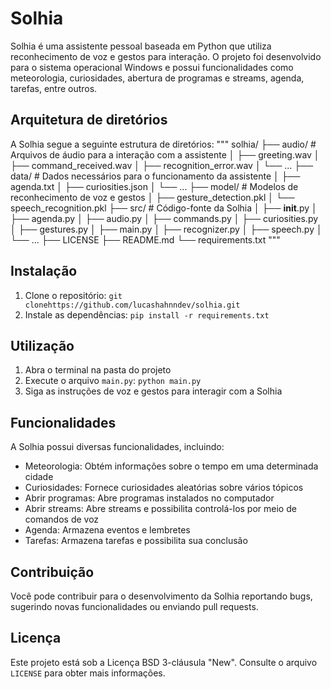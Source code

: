 # Solhia

Solhia é uma assistente pessoal baseada em Python que utiliza reconhecimento de voz e gestos para interação. O projeto foi desenvolvido para o sistema operacional Windows e possui funcionalidades como meteorologia, curiosidades, abertura de programas e streams, agenda, tarefas, entre outros.

## Arquitetura de diretórios

A Solhia segue a seguinte estrutura de diretórios:
"""
solhia/
├── audio/                  # Arquivos de áudio para a interação com a assistente
│   ├── greeting.wav
│   ├── command_received.wav
│   ├── recognition_error.wav
│   └── ...
├── data/                   # Dados necessários para o funcionamento da assistente
│   ├── agenda.txt
│   ├── curiosities.json
│   └── ...
├── model/                  # Modelos de reconhecimento de voz e gestos
│   ├── gesture_detection.pkl
│   └── speech_recognition.pkl
├── src/                    # Código-fonte da Solhia
│   ├── __init__.py
│   ├── agenda.py
│   ├── audio.py
│   ├── commands.py
│   ├── curiosities.py
│   ├── gestures.py
│   ├── main.py
│   ├── recognizer.py
│   ├── speech.py
│   └── ...
├── LICENSE
├── README.md
└── requirements.txt
"""

## Instalação

1. Clone o repositório: `git clonehttps://github.com/lucashahnndev/solhia.git`
2. Instale as dependências: `pip install -r requirements.txt`

## Utilização

1. Abra o terminal na pasta do projeto
2. Execute o arquivo `main.py`: `python main.py`
3. Siga as instruções de voz e gestos para interagir com a Solhia

## Funcionalidades

A Solhia possui diversas funcionalidades, incluindo:

- Meteorologia: Obtém informações sobre o tempo em uma determinada cidade
- Curiosidades: Fornece curiosidades aleatórias sobre vários tópicos
- Abrir programas: Abre programas instalados no computador
- Abrir streams: Abre streams e possibilita controlá-los por meio de comandos de voz
- Agenda: Armazena eventos e lembretes
- Tarefas: Armazena tarefas e possibilita sua conclusão

## Contribuição

Você pode contribuir para o desenvolvimento da Solhia reportando bugs, sugerindo novas funcionalidades ou enviando pull requests.

## Licença

Este projeto está sob a Licença BSD 3-cláusula "New". Consulte o arquivo `LICENSE` para obter mais informações.


